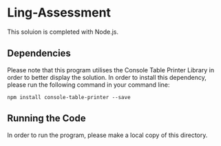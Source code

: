 # Ling-Assessment
This soluion is completed with Node.js.

## Dependencies 
Please note that this program utilises the Console Table Printer Library in order to better display the solution.
In order to install this dependency, please run the following command in your command line:
```
npm install console-table-printer --save
```

## Running the Code
In order to run the program, please make a local copy of this directory.
